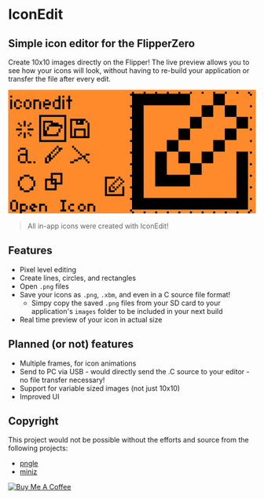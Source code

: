 # IconEdit

## Simple icon editor for the FlipperZero

Create 10x10 images directly on the Flipper! The live preview allows you to see how your icons will look, without having to re-build your application or transfer the file after every edit.

![screenshot_1](screenshots/iconedit_screenshot_1.png)

> All in-app icons were created with IconEdit!

## Features

* Pixel level editing
* Create lines, circles, and rectangles
* Open `.png` files
* Save your icons as `.png`, `.xbm`, and even in a C source file format!
  * Simpy copy the saved `.png` files from your SD card to your application's `images` folder to be included in your next build
* Real time preview of your icon in actual size

## Planned (or not) features

* Multiple frames, for icon animations
* Send to PC via USB - would directly send the .C source to your editor - no file transfer necessary!
* Support for variable sized images (not just 10x10)
* Improved UI

## Copyright

This project would not be possible without the efforts and source from the following projects:

* [pngle](https://github.com/kikuchan/pngle)
* [miniz](https://github.com/richgel999/miniz)

<a href="https://www.buymeacoffee.com/rdefeo" target="_blank"><img src="https://cdn.buymeacoffee.com/buttons/v2/default-yellow.png" alt="Buy Me A Coffee" style="height: 60px !important;width: 217px !important;" ></a>
